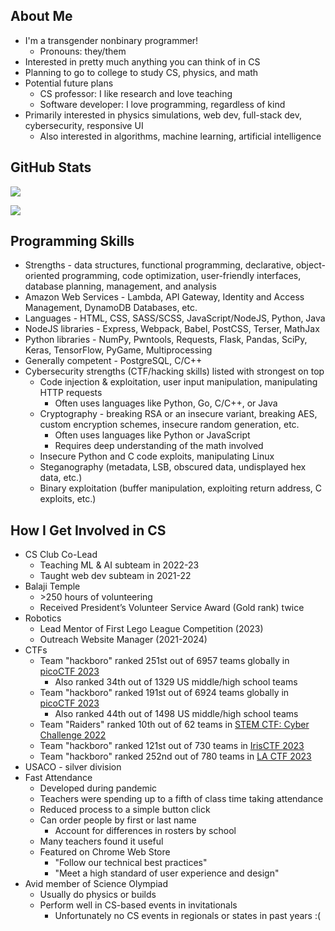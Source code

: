 ## About Me
- I'm a transgender nonbinary programmer!
  - Pronouns: they/them
- Interested in pretty much anything you can think of in CS
- Planning to go to college to study CS, physics, and math
- Potential future plans
  - CS professor: I like research and love teaching
  - Software developer: I love programming, regardless of kind
- Primarily interested in physics simulations, web dev, full-stack dev, cybersecurity, responsive UI
  - Also interested in algorithms, machine learning, artificial intelligence

## GitHub Stats
![](https://github-readme-stats.vercel.app/api/top-langs/?username=Endothermic-Dragon&size_weight=0.5&count_weight=0.5&layout=donut-vertical&hide=jupyter%20notebook&theme=synthwave)

![](https://github-readme-stats.vercel.app/api/?username=Endothermic-Dragon&theme=synthwave)

## Programming Skills
- Strengths - data structures, functional programming, declarative, object-oriented programming, code optimization, user-friendly interfaces, database planning, management, and analysis
- Amazon Web Services - Lambda, API Gateway, Identity and Access Management, DynamoDB Databases, etc.
- Languages - HTML, CSS, SASS/SCSS, JavaScript/NodeJS, Python, Java
- NodeJS libraries - Express, Webpack, Babel, PostCSS, Terser, MathJax
- Python libraries - NumPy, Pwntools, Requests, Flask, Pandas, SciPy, Keras, TensorFlow, PyGame, Multiprocessing
- Generally competent - PostgreSQL, C/C++
- Cybersecurity strengths (CTF/hacking skills) listed with strongest on top
  - Code injection & exploitation, user input manipulation, manipulating HTTP requests
    - Often uses languages like Python, Go, C/C++, or Java
  - Cryptography - breaking RSA or an insecure variant, breaking AES, custom encryption schemes, insecure random generation, etc.
    - Often uses languages like Python or JavaScript
    - Requires deep understanding of the math involved
  - Insecure Python and C code exploits, manipulating Linux
  - Steganography (metadata, LSB, obscured data, undisplayed hex data, etc.)
  - Binary exploitation (buffer manipulation, exploiting return address, C exploits, etc.)

## How I Get Involved in CS
- CS Club Co-Lead
  - Teaching ML & AI subteam in 2022-23
  - Taught web dev subteam in 2021-22
- Balaji Temple
  - \>250 hours of volunteering
  - Received President’s Volunteer Service Award (Gold rank) twice
- Robotics
  - Lead Mentor of First Lego League Competition (2023)
  - Outreach Website Manager (2021-2024)
- CTFs
  - Team "hackboro" ranked 251st out of 6957 teams globally in [picoCTF 2023](https://picoctf.org/competitions/2024-spring.html)
    - Also ranked 34th out of 1329 US middle/high school teams
  - Team "hackboro" ranked 191st out of 6924 teams globally in [picoCTF 2023](https://picoctf.org/competitions/2023-spring.html)
    - Also ranked 44th out of 1498 US middle/high school teams
  - Team "Raiders" ranked 10th out of 62 teams in [STEM CTF: Cyber Challenge 2022](https://ctftime.org/event/1762)
  - Team "hackboro" ranked 121st out of 730 teams in [IrisCTF 2023](https://ctftime.org/event/1774/)
  - Team "hackboro" ranked 252nd out of 780 teams in [LA CTF 2023](https://ctftime.org/event/1732)
- USACO - silver division
- Fast Attendance
  - Developed during pandemic
  - Teachers were spending up to a fifth of class time taking attendance
  - Reduced process to a simple button click
  - Can order people by first or last name
    - Account for differences in rosters by school
  - Many teachers found it useful
  - Featured on Chrome Web Store
    - "Follow our technical best practices"
    - "Meet a high standard of user experience and design"
- Avid member of Science Olympiad
  - Usually do physics or builds
  - Perform well in CS-based events in invitationals
    - Unfortunately no CS events in regionals or states in past years :\(
